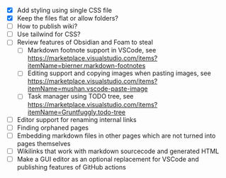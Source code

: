 - [x] Add styling using single CSS file
- [x] Keep the files flat or allow folders?
- [ ] How to publish wiki?
- [ ] Use tailwind for CSS?
- [ ] Review features of Obsidian and Foam to steal
  - [ ] Markdown footnote support in VSCode, see <https://marketplace.visualstudio.com/items?itemName=bierner.markdown-footnotes>
  - [ ] Editing support and copying images when pasting images, see <https://marketplace.visualstudio.com/items?itemName=mushan.vscode-paste-image>
  - [ ] Task manager using TODO tree, see <https://marketplace.visualstudio.com/items?itemName=Gruntfuggly.todo-tree>
- [ ] Editor support for renaming internal links
- [ ] Finding orphaned pages
- [ ] Embedding markdown files in other pages which are not turned into pages themselves
- [ ] Wikilinks that work with markdown sourcecode and generated HTML
- [ ] Make a GUI editor as an optional replacement for VSCode and publishing features of GitHub actions
